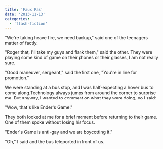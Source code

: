 ```yaml
---
title: 'Faux Pas'
date: '2013-11-13'
categories:
  - 'flash-fiction'
---
```


"We're taking heave fire, we need backup," said one of the teenagers matter of
factly.

<!-- truncate -->

"Roger that, I'll take my guys and flank them," said the other. They were
playing some kind of game on their phones or their glasses, I am not really
sure.

"Good maneuver, sergeant," said the first one, "You're in line for promotion."

We were standing at a bus stop, and I was half-expecting a hover bus to come
along.Technology always jumps from around the corner to surprise me. But anyway,
I wanted to comment on what they were doing, so I said:

"Wow, that's like Ender's Game."

They both looked at me for a brief moment before returning to their game. One of
them spoke without losing his focus.

"Ender's Game is anti-gay and we are boycotting it."

"Oh," I said and the bus teleported in front of us.
